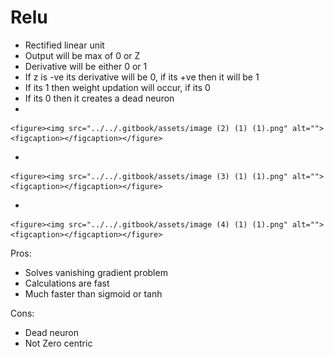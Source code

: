 # Relu

* Rectified linear unit
* Output will be max of 0 or Z
* Derivative will be either 0 or 1
* If z is -ve its derivative will be 0, if its +ve then it will be 1
* If its 1 then weight updation will occur, if its 0&#x20;
* If its 0 then it creates a dead neuron
*

    <figure><img src="../../.gitbook/assets/image (2) (1) (1).png" alt=""><figcaption></figcaption></figure>
*

    <figure><img src="../../.gitbook/assets/image (3) (1) (1).png" alt=""><figcaption></figcaption></figure>
*

    <figure><img src="../../.gitbook/assets/image (4) (1) (1).png" alt=""><figcaption></figcaption></figure>

Pros:

* Solves vanishing gradient problem
* Calculations are fast
* Much faster than sigmoid or tanh

Cons:

* Dead neuron
* Not Zero centric
